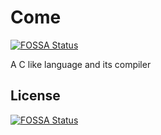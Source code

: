 # Come
[![FOSSA Status](https://app.fossa.com/api/projects/git%2Bgithub.com%2Fshuosc%2FCome.svg?type=shield)](https://app.fossa.com/projects/git%2Bgithub.com%2Fshuosc%2FCome?ref=badge_shield)

A C like language and its compiler


## License
[![FOSSA Status](https://app.fossa.com/api/projects/git%2Bgithub.com%2Fshuosc%2FCome.svg?type=large)](https://app.fossa.com/projects/git%2Bgithub.com%2Fshuosc%2FCome?ref=badge_large)